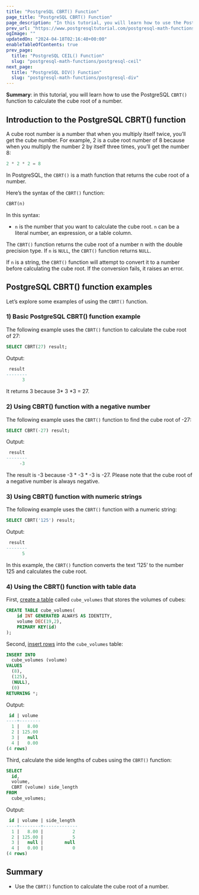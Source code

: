 ```yaml
---
title: "PostgreSQL CBRT() Function"
page_title: "PostgreSQL CBRT() Function"
page_description: "In this tutorial, you will learn how to use the PostgreSQL CBRT() function to calculate the cube root of a number."
prev_url: "https://www.postgresqltutorial.com/postgresql-math-functions/postgresql-cbrt/"
ogImage: ""
updatedOn: "2024-04-18T02:16:40+00:00"
enableTableOfContents: true
prev_page: 
  title: "PostgreSQL CEIL() Function"
  slug: "postgresql-math-functions/postgresql-ceil"
next_page: 
  title: "PostgreSQL DIV() Function"
  slug: "postgresql-math-functions/postgresql-div"
---
```





**Summary**: in this tutorial, you will learn how to use the PostgreSQL `CBRT()` function to calculate the cube root of a number.


## Introduction to the PostgreSQL CBRT() function

A cube root number is a number that when you multiply itself twice, you’ll get the cube number. For example, 2 is a cube root number of 8 because when you multiply the number 2 by itself three times, you’ll get the number 8:


```sql
2 * 2 * 2 = 8
```
In PostgreSQL, the `CBRT()` is a math function that returns the cube root of a number.

Here’s the syntax of the `CBRT()` function:


```sql
CBRT(n)
```
In this syntax:

* `n` is the number that you want to calculate the cube root. `n` can be a literal number, an expression, or a table column.

The `CBRT()` function returns the cube root of a number n with the double precision type. If `n` is `NULL`, the `CBRT()` function returns `NULL`.

If `n` is a string, the `CBRT()` function will attempt to convert it to a number before calculating the cube root. If the conversion fails, it raises an error.


## PostgreSQL CBRT() function examples

Let’s explore some examples of using the `CBRT()` function.


### 1\) Basic PostgreSQL CBRT() function example

The following example uses the `CBRT()` function to calculate the cube root of 27:


```sql
SELECT CBRT(27) result;
```
Output:


```sql
 result
--------
      3
```
It returns 3 because 3\* 3 \*3 \= 27\.


### 2\) Using CBRT() function with a negative number

The following example uses the `CBRT()` function to find the cube root of \-27:


```sql
SELECT CBRT(-27) result;
```
Output:


```sql
 result
--------
     -3
```
The result is \-3 because \-3 \* \-3 \* \-3 is \-27\. Please note that the cube root of a negative number is always negative.


### 3\) Using CBRT() function with numeric strings

The following example uses the `CBRT()` function with a numeric string:


```sql
SELECT CBRT('125') result;
```
Output:


```sql
 result
--------
      5
```
In this example, the `CBRT()` function converts the text ‘125’ to the number 125 and calculates the cube root.


### 4\) Using the CBRT() function with table data

First, [create a table](../postgresql-tutorial/postgresql-create-table) called `cube_volumes` that stores the volumes of cubes:


```sql
CREATE TABLE cube_volumes(
    id INT GENERATED ALWAYS AS IDENTITY,
    volume DEC(19,2),
    PRIMARY KEY(id)
);
```
Second, [insert rows](../postgresql-tutorial/postgresql-insert-multiple-rows) into the `cube_volumes` table:


```sql
INSERT INTO
  cube_volumes (volume)
VALUES
  (8),
  (125),
  (NULL),
  (0) 
RETURNING *;
```
Output:


```sql
 id | volume
----+--------
  1 |   8.00
  2 | 125.00
  3 |   null
  4 |   0.00
(4 rows)
```
Third, calculate the side lengths of cubes using the `CBRT()` function:


```sql
SELECT
  id,
  volume,
  CBRT (volume) side_length
FROM
  cube_volumes;
```
Output:


```sql
 id | volume | side_length
----+--------+-------------
  1 |   8.00 |           2
  2 | 125.00 |           5
  3 |   null |        null
  4 |   0.00 |           0
(4 rows)
```

## Summary

* Use the `CBRT()` function to calculate the cube root of a number.


